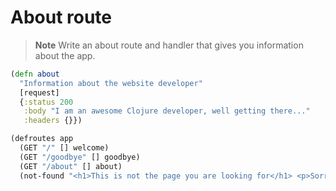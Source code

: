 # About route

> **Note** Write an about route and handler that gives you information about the app.

```clojure
(defn about
  "Information about the website developer"
  [request]
  {:status 200
   :body "I am an awesome Clojure developer, well getting there..."
   :headers {}})

(defroutes app
  (GET "/" [] welcome)
  (GET "/goodbye" [] goodbye)
  (GET "/about" [] about)
  (not-found "<h1>This is not the page you are looking for</h1> <p>Sorry, the page you requested was not found!</p>"))
```

